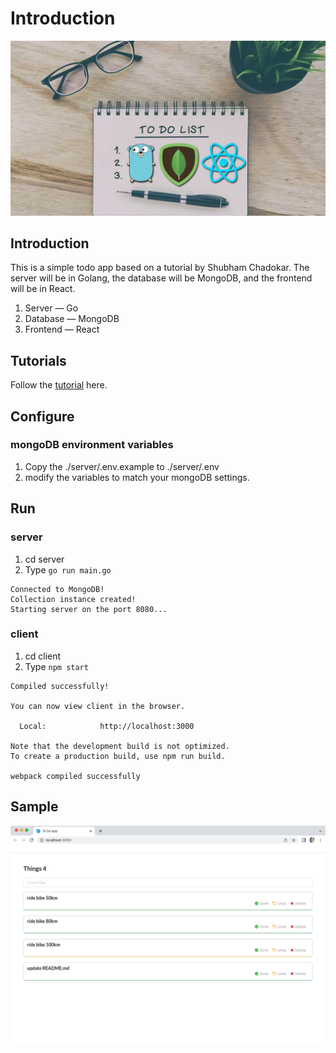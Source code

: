 # Introduction
![todo](./client/public/todo.jpg)

## Introduction
This is a simple todo app based on a tutorial by Shubham Chadokar. The server will be in Golang, the database will be MongoDB, and the frontend will be in React.

1. Server — Go
2. Database — MongoDB
3. Frontend — React

## Tutorials
Follow the [tutorial](https://levelup.gitconnected.com/build-a-todo-app-in-golang-mongodb-and-react-e1357b4690a6) here.

## Configure

### mongoDB environment variables
1. Copy the ./server/.env.example to ./server/.env  
2. modify the variables to match your mongoDB settings.

## Run

### server
1. cd server
2. Type `go run main.go`

```
Connected to MongoDB!
Collection instance created!
Starting server on the port 8080...
```

### client
1. cd client
2. Type `npm start`

```
Compiled successfully!

You can now view client in the browser.

  Local:            http://localhost:3000

Note that the development build is not optimized.
To create a production build, use npm run build.

webpack compiled successfully
```

## Sample
![sample](./client/public/sample.png)